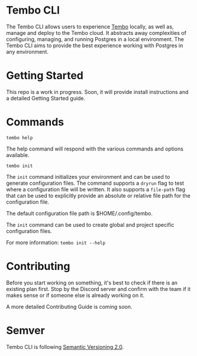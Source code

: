 # Tembo CLI

The Tembo CLI allows users to experience [Tembo](https://tembo.io) locally, as well as, 
manage and deploy to the Tembo cloud. It abstracts away complexities of configuring, 
managing, and running Postgres in a local environment. The Tembo CLI aims to provide the 
best experience working with Postgres in any environment.

# Getting Started

This repo is a work in progress. Soon, it will provide install instructions and a 
detailed Getting Started guide.

# Commands

`tembo help`

The help command will respond with the various commands and options available.

`tembo init`

The `init` command initializes your environment and can be used to generate configuration files. 
The command supports a `dryrun` flag to test where a configuration file will be written. It also 
supports a `file-path` flag that can be used to explicitly provide an absolute or relative file 
path for the configuration file.

The default configuration file path is $HOME/.config/tembo.

The `init` command can be used to create global and project specific configuration files.

For more information: `tembo init --help`

# Contributing

Before you start working on something, it's best to check if there is an existing plan 
first. Stop by the Discord server and confirm with the team if it makes sense or if 
someone else is already working on it.

A more detailed Contributing Guide is coming soon.

# Semver

Tembo CLI is following [Semantic Versioning 2.0](https://semver.org/).

